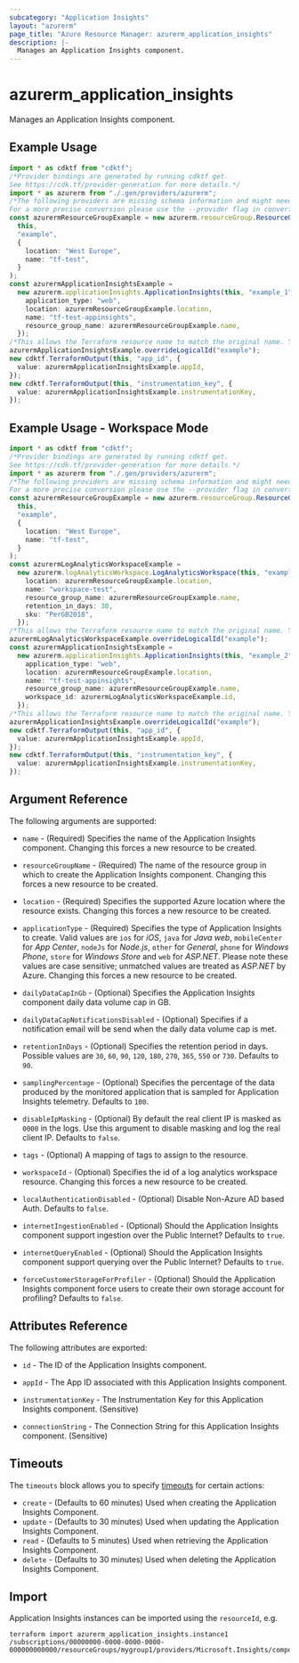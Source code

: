 ```yaml
---
subcategory: "Application Insights"
layout: "azurerm"
page_title: "Azure Resource Manager: azurerm_application_insights"
description: |-
  Manages an Application Insights component.
---
```


# azurerm\_application\_insights

Manages an Application Insights component.

## Example Usage

```typescript
import * as cdktf from "cdktf";
/*Provider bindings are generated by running cdktf get.
See https://cdk.tf/provider-generation for more details.*/
import * as azurerm from "./.gen/providers/azurerm";
/*The following providers are missing schema information and might need manual adjustments to synthesize correctly: azurerm.
For a more precise conversion please use the --provider flag in convert.*/
const azurermResourceGroupExample = new azurerm.resourceGroup.ResourceGroup(
  this,
  "example",
  {
    location: "West Europe",
    name: "tf-test",
  }
);
const azurermApplicationInsightsExample =
  new azurerm.applicationInsights.ApplicationInsights(this, "example_1", {
    application_type: "web",
    location: azurermResourceGroupExample.location,
    name: "tf-test-appinsights",
    resource_group_name: azurermResourceGroupExample.name,
  });
/*This allows the Terraform resource name to match the original name. You can remove the call if you don't need them to match.*/
azurermApplicationInsightsExample.overrideLogicalId("example");
new cdktf.TerraformOutput(this, "app_id", {
  value: azurermApplicationInsightsExample.appId,
});
new cdktf.TerraformOutput(this, "instrumentation_key", {
  value: azurermApplicationInsightsExample.instrumentationKey,
});

```

## Example Usage - Workspace Mode

```typescript
import * as cdktf from "cdktf";
/*Provider bindings are generated by running cdktf get.
See https://cdk.tf/provider-generation for more details.*/
import * as azurerm from "./.gen/providers/azurerm";
/*The following providers are missing schema information and might need manual adjustments to synthesize correctly: azurerm.
For a more precise conversion please use the --provider flag in convert.*/
const azurermResourceGroupExample = new azurerm.resourceGroup.ResourceGroup(
  this,
  "example",
  {
    location: "West Europe",
    name: "tf-test",
  }
);
const azurermLogAnalyticsWorkspaceExample =
  new azurerm.logAnalyticsWorkspace.LogAnalyticsWorkspace(this, "example_1", {
    location: azurermResourceGroupExample.location,
    name: "workspace-test",
    resource_group_name: azurermResourceGroupExample.name,
    retention_in_days: 30,
    sku: "PerGB2018",
  });
/*This allows the Terraform resource name to match the original name. You can remove the call if you don't need them to match.*/
azurermLogAnalyticsWorkspaceExample.overrideLogicalId("example");
const azurermApplicationInsightsExample =
  new azurerm.applicationInsights.ApplicationInsights(this, "example_2", {
    application_type: "web",
    location: azurermResourceGroupExample.location,
    name: "tf-test-appinsights",
    resource_group_name: azurermResourceGroupExample.name,
    workspace_id: azurermLogAnalyticsWorkspaceExample.id,
  });
/*This allows the Terraform resource name to match the original name. You can remove the call if you don't need them to match.*/
azurermApplicationInsightsExample.overrideLogicalId("example");
new cdktf.TerraformOutput(this, "app_id", {
  value: azurermApplicationInsightsExample.appId,
});
new cdktf.TerraformOutput(this, "instrumentation_key", {
  value: azurermApplicationInsightsExample.instrumentationKey,
});

```

## Argument Reference

The following arguments are supported:

*   `name` - (Required) Specifies the name of the Application Insights component. Changing this forces a new resource to be created.

*   `resourceGroupName` - (Required) The name of the resource group in which to create the Application Insights component. Changing this forces a new resource to be created.

*   `location` - (Required) Specifies the supported Azure location where the resource exists. Changing this forces a new resource to be created.

*   `applicationType` - (Required) Specifies the type of Application Insights to create. Valid values are `ios` for *iOS*, `java` for *Java web*, `mobileCenter` for *App Center*, `nodeJs` for *Node.js*, `other` for *General*, `phone` for *Windows Phone*, `store` for *Windows Store* and `web` for *ASP.NET*. Please note these values are case sensitive; unmatched values are treated as *ASP.NET* by Azure. Changing this forces a new resource to be created.

*   `dailyDataCapInGb` - (Optional) Specifies the Application Insights component daily data volume cap in GB.

*   `dailyDataCapNotificationsDisabled` - (Optional) Specifies if a notification email will be send when the daily data volume cap is met.

*   `retentionInDays` - (Optional) Specifies the retention period in days. Possible values are `30`, `60`, `90`, `120`, `180`, `270`, `365`, `550` or `730`. Defaults to `90`.

*   `samplingPercentage` - (Optional) Specifies the percentage of the data produced by the monitored application that is sampled for Application Insights telemetry. Defaults to `100`.

*   `disableIpMasking` - (Optional) By default the real client IP is masked as `0000` in the logs. Use this argument to disable masking and log the real client IP. Defaults to `false`.

*   `tags` - (Optional) A mapping of tags to assign to the resource.

*   `workspaceId` - (Optional) Specifies the id of a log analytics workspace resource. Changing this forces a new resource to be created.

*   `localAuthenticationDisabled` - (Optional) Disable Non-Azure AD based Auth. Defaults to `false`.

*   `internetIngestionEnabled` - (Optional) Should the Application Insights component support ingestion over the Public Internet? Defaults to `true`.

*   `internetQueryEnabled` - (Optional) Should the Application Insights component support querying over the Public Internet? Defaults to `true`.

*   `forceCustomerStorageForProfiler` - (Optional) Should the Application Insights component force users to create their own storage account for profiling? Defaults to `false`.

## Attributes Reference

The following attributes are exported:

*   `id` - The ID of the Application Insights component.

*   `appId` - The App ID associated with this Application Insights component.

*   `instrumentationKey` - The Instrumentation Key for this Application Insights component. (Sensitive)

*   `connectionString` - The Connection String for this Application Insights component. (Sensitive)

## Timeouts

The `timeouts` block allows you to specify [timeouts](https://www.terraform.io/language/resources/syntax#operation-timeouts) for certain actions:

* `create` - (Defaults to 60 minutes) Used when creating the Application Insights Component.
* `update` - (Defaults to 30 minutes) Used when updating the Application Insights Component.
* `read` - (Defaults to 5 minutes) Used when retrieving the Application Insights Component.
* `delete` - (Defaults to 30 minutes) Used when deleting the Application Insights Component.

## Import

Application Insights instances can be imported using the `resourceId`, e.g.

```shell
terraform import azurerm_application_insights.instance1 /subscriptions/00000000-0000-0000-0000-000000000000/resourceGroups/mygroup1/providers/Microsoft.Insights/components/instance1
```
